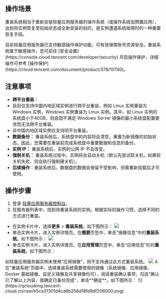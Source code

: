 ## 操作场景

重装系统相当于重新安装轻量应用服务器的操作系统（或操作系统加预置应用），达到将实例恢复至初始状态或全新安装的目的，是实例遭遇系统故障时的一种重要恢复手段。

<dx-alert infotype="explain" title="">
目前轻量应用服务器已支持敏感操作保护功能，可有效保障账号资源安全。重装系统属于敏感操作，您可前往 [安全设置](https://console.cloud.tencent.com/developer/security) 开启操作保护，详细操作可参考 [操作保护](https://cloud.tencent.com/document/product/378/10740)。
</dx-alert>




## 注意事项
 - **跨平台重装：** 
  - 目前仅支持中国内地区域实例进行跨平台重装，例如 Linux 实例重装为 Windows 实例，Windows 实例重装为 Linux 实例。其中，如 Linux 实例的系统盘小于40GB，则会因不满足 Windows Server 镜像的最小系统盘配置要求而无法跨平台重装。
  - 非中国内地区域实例仅支持同平台重装。
 - **数据备份：** 重装系统后，系统盘中的内容将会清空，重置为新镜像的初始状态。因此，您需要在重装前完成系统盘中重要数据和信息的备份。
 - **实例 IP：** 重装系统后，实例的公网 IP 不会改变。
 - **强制关机：** 重装系统过程中，实例将会自动关机（默认先尝试软关机，如果软关机失败，则会执行强制硬关机）。
 - **后续操作**：重装系统后，数据盘的数据会保留不受影响，但需重新挂载后才可使用。


## 操作步骤

1. 登录 [轻量应用服务器控制台](https://console.cloud.tencent.com/lighthouse/instance/index)。
2. 在服务器列表中，找到待重装系统的实例。根据实际的操作习惯，选择不同的方式进行重装。
 - 在实例卡片中，选择**更多** > **重装系统**。如下图所示：
![](https://qcloudimg.tencent-cloud.cn/raw/3ee467d12dbf2a3e9f678b1bbc6d3d10.png)
 - 单击实例卡片，进入实例详情页。在**概要**页签中，单击“镜像信息”中的**重装系统**。如下图所示：
![](https://qcloudimg.tencent-cloud.cn/raw/5428f38943a25ef4c0c621d69447affe.png)
 - 单击实例卡片，进入实例详情页。在**应用管理**页签中，单击“应用信息”栏的**重装系统**。如下图所示：
<dx-alert infotype="explain" title="">
如轻量应用服务器实例未使用“应用镜像”，则不支持通过此方式重装系统。
</dx-alert>
<img src="https://qcloudimg.tencent-cloud.cn/raw/3d31818c9f8741187d43d7f36ee26c5f.png"/>
4. 在“重装系统”页面中，选择重装系统需要使用的镜像（系统镜像、应用镜像、Docker 基础镜像、自定义镜像及共享镜像均可），阅读重装确认事项，勾选“确认已了解以上内容，我确定已备份完成”，单击**确定**。如下图所示：
![](https://qcloudimg.tencent-cloud.cn/raw/b5ca31301d4ca6b256d18fd9df206000.png)


